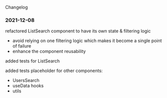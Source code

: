 Changelog

### 2021-12-08

refactored ListSearch component to have its own state & filtering logic
+ avoid relying on one filtering logic which makes it become a single point of failure
+ enhance the component reusability

added tests for ListSearch

added tests placeholder for other components:
+ UsersSearch
+ useData hooks
+ utils